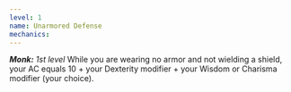 ```yaml
---
level: 1
name: Unarmored Defense
mechanics:
---
```

_**Monk:** 1st level_
While you are wearing no armor and not wielding a shield, your AC equals 10 + your Dexterity modifier + your Wisdom or Charisma modifier (your choice).